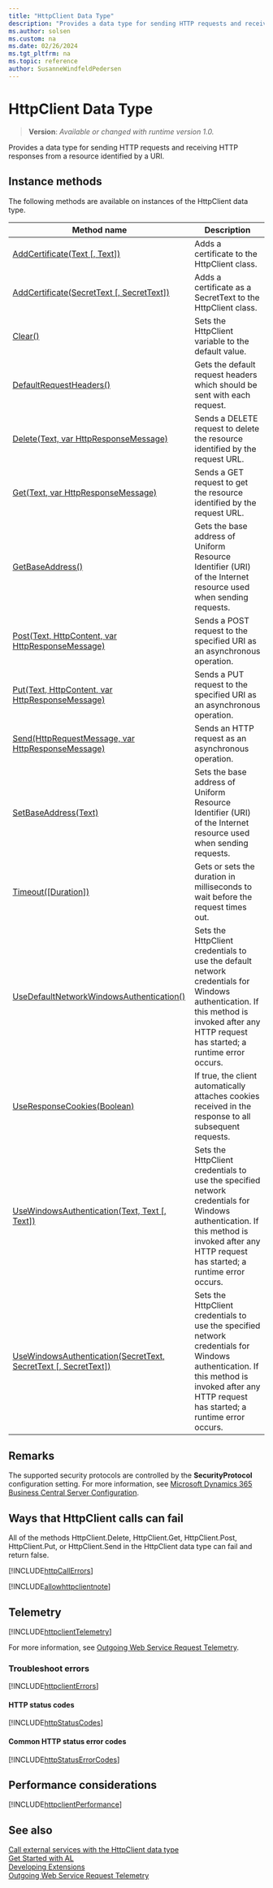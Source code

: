 ```yaml
---
title: "HttpClient Data Type"
description: "Provides a data type for sending HTTP requests and receiving HTTP responses from a resource identified by a URI."
ms.author: solsen
ms.custom: na
ms.date: 02/26/2024
ms.tgt_pltfrm: na
ms.topic: reference
author: SusanneWindfeldPedersen
---
```

[//]: # (START>DO_NOT_EDIT)
[//]: # (IMPORTANT:Do not edit any of the content between here and the END>DO_NOT_EDIT.)
[//]: # (Any modifications should be made in the .xml files in the ModernDev repo.)
# HttpClient Data Type
> **Version**: _Available or changed with runtime version 1.0._

Provides a data type for sending HTTP requests and receiving HTTP responses from a resource identified by a URI.



## Instance methods
The following methods are available on instances of the HttpClient data type.

|Method name|Description|
|-----------|-----------|
|[AddCertificate(Text [, Text])](httpclient-addcertificate-string-string-method.md)|Adds a certificate to the HttpClient class.|
|[AddCertificate(SecretText [, SecretText])](httpclient-addcertificate-secrettext-secrettext-method.md)|Adds a certificate as a SecretText to the HttpClient class.|
|[Clear()](httpclient-clear-method.md)|Sets the HttpClient variable to the default value.|
|[DefaultRequestHeaders()](httpclient-defaultrequestheaders-method.md)|Gets the default request headers which should be sent with each request.|
|[Delete(Text, var HttpResponseMessage)](httpclient-delete-method.md)|Sends a DELETE request to delete the resource identified by the request URL.|
|[Get(Text, var HttpResponseMessage)](httpclient-get-method.md)|Sends a GET request to get the resource identified by the request URL.|
|[GetBaseAddress()](httpclient-getbaseaddress-method.md)|Gets the base address of Uniform Resource Identifier (URI) of the Internet resource used when sending requests.|
|[Post(Text, HttpContent, var HttpResponseMessage)](httpclient-post-method.md)|Sends a POST request to the specified URI as an asynchronous operation.|
|[Put(Text, HttpContent, var HttpResponseMessage)](httpclient-put-method.md)|Sends a PUT request to the specified URI as an asynchronous operation.|
|[Send(HttpRequestMessage, var HttpResponseMessage)](httpclient-send-method.md)|Sends an HTTP request as an asynchronous operation.|
|[SetBaseAddress(Text)](httpclient-setbaseaddress-method.md)|Sets the base address of Uniform Resource Identifier (URI) of the Internet resource used when sending requests.|
|[Timeout([Duration])](httpclient-timeout-method.md)|Gets or sets the duration in milliseconds to wait before the request times out.|
|[UseDefaultNetworkWindowsAuthentication()](httpclient-usedefaultnetworkwindowsauthentication-method.md)|Sets the HttpClient credentials to use the default network credentials for Windows authentication. If this method is invoked after any HTTP request has started; a runtime error occurs.|
|[UseResponseCookies(Boolean)](httpclient-useresponsecookies-method.md)|If true, the client automatically attaches cookies received in the response to all subsequent requests.|
|[UseWindowsAuthentication(Text, Text [, Text])](httpclient-usewindowsauthentication-string-string-string-method.md)|Sets the HttpClient credentials to use the specified network credentials for Windows authentication. If this method is invoked after any HTTP request has started; a runtime error occurs.|
|[UseWindowsAuthentication(SecretText, SecretText [, SecretText])](httpclient-usewindowsauthentication-secrettext-secrettext-secrettext-method.md)|Sets the HttpClient credentials to use the specified network credentials for Windows authentication. If this method is invoked after any HTTP request has started; a runtime error occurs.|

[//]: # (IMPORTANT: END>DO_NOT_EDIT)

## Remarks

The supported security protocols are controlled by the **SecurityProtocol** configuration setting. For more information, see [Microsoft Dynamics 365 Business Central Server Configuration](../../../administration/configure-server-instance.md#Compatibility).

## Ways that HttpClient calls can fail
All of the methods HttpClient.Delete, HttpClient.Get, HttpClient.Post, HttpClient.Put, or HttpClient.Send in the HttpClient data type can fail and return false. 

[!INCLUDE[httpCallErrors](../../../includes/include-http-call-errors-note.md)]

[!INCLUDE[allowhttpclientnote](../../../includes/include-http-allowhttpclient-note.md)]


## Telemetry

[!INCLUDE[httpclientTelemetry](../../../includes/telemetry-outgoing-http.md)] 

For more information, see [Outgoing Web Service Request Telemetry](../../../administration/telemetry-webservices-outgoing-trace.md). 

### Troubleshoot errors

[!INCLUDE[httpclientErrors](../../../includes/errors-outgoing-http.md)] 

#### HTTP status codes
[!INCLUDE[httpStatusCodes](../../../includes/include-http-status-codes.md)]

#### Common HTTP status error codes
[!INCLUDE[httpStatusErrorCodes](../../../includes/include-http-status-error-codes.md)]


## Performance considerations

[!INCLUDE[httpclientPerformance](../../../includes/performance-outgoing-http.md)]


## See also
[Call external services with the HttpClient data type](../../devenv-httpclient.md)  
[Get Started with AL](../../devenv-get-started.md)  
[Developing Extensions](../../devenv-dev-overview.md)  
[Outgoing Web Service Request Telemetry](../../../administration/telemetry-webservices-outgoing-trace.md)  
